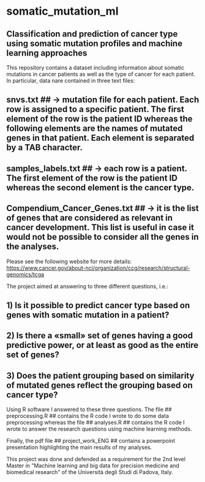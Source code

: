 # somatic_mutation_ml
## Classification and prediction of cancer type using somatic mutation profiles and machine learning approaches

This repository contains a dataset including information about somatic mutations in cancer patients as well as the type of cancer for each patient. 
In particular, data nare contained in three text files:
## snvs.txt ## -> mutation file for each patient. Each row is assigned to a specific patient. The first element of the row is the patient ID whereas the following elements are the names of mutated genes in that patient. Each element is separated by a TAB character.
## samples_labels.txt ## -> each row is a patient. The first element of the row is the patient ID whereas the second element is the cancer type.
## Compendium_Cancer_Genes.txt ## -> it is the list of genes that are considered as relevant in cancer development. This list is useful in case it would not be possible to consider all the genes in the analyses.

Please see the following website for more details:
https://www.cancer.gov/about-nci/organization/ccg/research/structural-genomics/tcga

The project aimed at answering to three different questions, i.e.:
## 1) Is it possible to predict cancer type based on genes with somatic mutation in a patient?
## 2) Is there a «small» set of genes having a good predictive power, or at least as good as the entire set of genes?
## 3) Does the patient grouping based on similarity of mutated genes reflect the grouping based on cancer type?

Using R software I answered to these three questions. The file ## preprocessing.R ## contains the R code I wrote to do some data preprocessing whereas the file ## analyses.R ## contains the R code I wrote to answer the research questions using machine learning methods.

Finally, the pdf file ## project_work_ENG ## contains a powerpoint presentation highlighting the main results of my analyses.

This project was done and defended as a requirement for the 2nd level Master in "Machine learning and big data for precision medicine and biomedical research" of the Università degli Studi di Padova, Italy.



